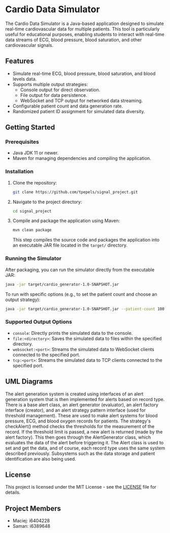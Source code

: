 # Cardio Data Simulator

The Cardio Data Simulator is a Java-based application designed to simulate real-time cardiovascular data for multiple patients. This tool is particularly useful for educational purposes, enabling students to interact with real-time data streams of ECG, blood pressure, blood saturation, and other cardiovascular signals.

## Features

- Simulate real-time ECG, blood pressure, blood saturation, and blood levels data.
- Supports multiple output strategies:
  - Console output for direct observation.
  - File output for data persistence.
  - WebSocket and TCP output for networked data streaming.
- Configurable patient count and data generation rate.
- Randomized patient ID assignment for simulated data diversity.

## Getting Started

### Prerequisites

- Java JDK 11 or newer.
- Maven for managing dependencies and compiling the application.

### Installation

1. Clone the repository:

   ```sh
   git clone https://github.com/tpepels/signal_project.git
   ```

2. Navigate to the project directory:

   ```sh
   cd signal_project
   ```

3. Compile and package the application using Maven:
   ```sh
   mvn clean package
   ```
   This step compiles the source code and packages the application into an executable JAR file located in the `target/` directory.

### Running the Simulator

After packaging, you can run the simulator directly from the executable JAR:

```sh
java -jar target/cardio_generator-1.0-SNAPSHOT.jar
```

To run with specific options (e.g., to set the patient count and choose an output strategy):

```sh
java -jar target/cardio_generator-1.0-SNAPSHOT.jar --patient-count 100 --output file:./output
```

### Supported Output Options

- `console`: Directly prints the simulated data to the console.
- `file:<directory>`: Saves the simulated data to files within the specified directory.
- `websocket:<port>`: Streams the simulated data to WebSocket clients connected to the specified port.
- `tcp:<port>`: Streams the simulated data to TCP clients connected to the specified port.

## UML Diagrams
The alert generation system is created using interfaces of an alert generation system that is then implemented for alerts based on record type. There is a base alert class, an alert generator (evaluator), an alert factory interface (creator), and an alert strategy pattern interface (used for threshold management). These are used to make alert systems for blood pressure, ECG, and blood oxygen records for patients. The strategy's checkAlert() method checks the thresholds for the measurement of the record. If the threshold limit is passed, a new alert is returned (made by the alert factory). This then goes through the AlertGenerator class, which evaluates the data of the alert before triggering it. The Alert class is used to set and get the data, and of course, each record type uses the same system described previously. Subsystems such as the data storage and patient identification are also being used.
## License

This project is licensed under the MIT License - see the [LICENSE](LICENSE) file for details.

## Project Members
- Maciej: i6404228
- Saman: i6389648
